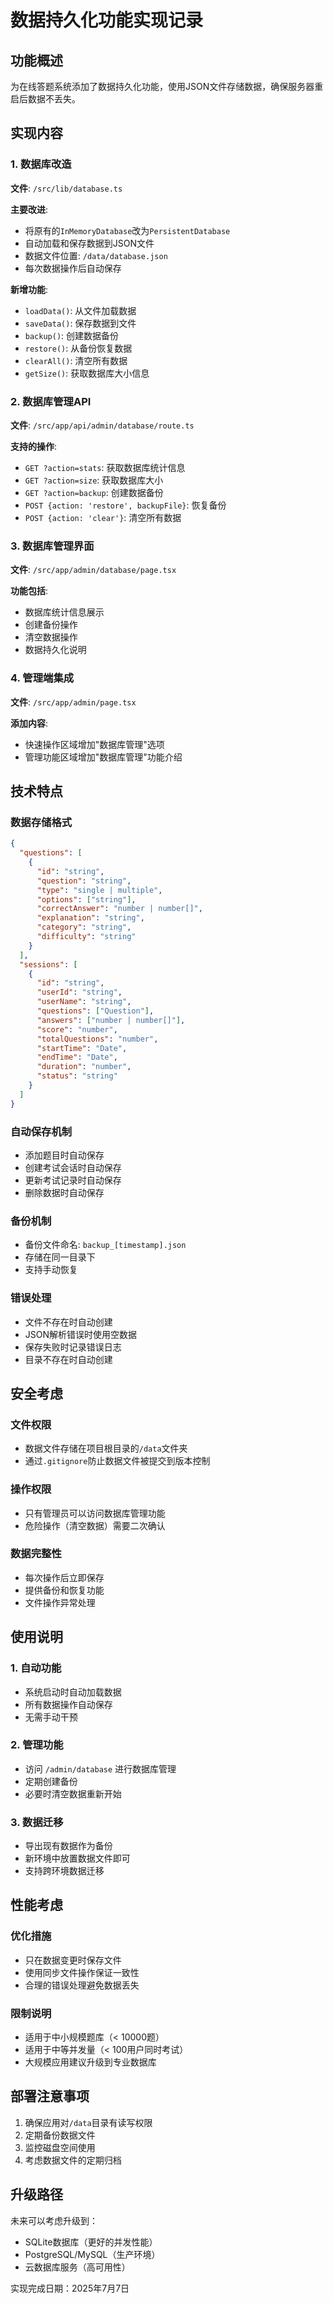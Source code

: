 # 数据持久化功能实现记录

## 功能概述

为在线答题系统添加了数据持久化功能，使用JSON文件存储数据，确保服务器重启后数据不丢失。

## 实现内容

### 1. 数据库改造

**文件**: `/src/lib/database.ts`

**主要改进**:
- 将原有的`InMemoryDatabase`改为`PersistentDatabase`
- 自动加载和保存数据到JSON文件
- 数据文件位置: `/data/database.json`
- 每次数据操作后自动保存

**新增功能**:
- `loadData()`: 从文件加载数据
- `saveData()`: 保存数据到文件
- `backup()`: 创建数据备份
- `restore()`: 从备份恢复数据
- `clearAll()`: 清空所有数据
- `getSize()`: 获取数据库大小信息

### 2. 数据库管理API

**文件**: `/src/app/api/admin/database/route.ts`

**支持的操作**:
- `GET ?action=stats`: 获取数据库统计信息
- `GET ?action=size`: 获取数据库大小
- `GET ?action=backup`: 创建数据备份
- `POST {action: 'restore', backupFile}`: 恢复备份
- `POST {action: 'clear'}`: 清空所有数据

### 3. 数据库管理界面

**文件**: `/src/app/admin/database/page.tsx`

**功能包括**:
- 数据库统计信息展示
- 创建备份操作
- 清空数据操作
- 数据持久化说明

### 4. 管理端集成

**文件**: `/src/app/admin/page.tsx`

**添加内容**:
- 快速操作区域增加"数据库管理"选项
- 管理功能区域增加"数据库管理"功能介绍

## 技术特点

### 数据存储格式
```json
{
  "questions": [
    {
      "id": "string",
      "question": "string",
      "type": "single | multiple",
      "options": ["string"],
      "correctAnswer": "number | number[]",
      "explanation": "string",
      "category": "string",
      "difficulty": "string"
    }
  ],
  "sessions": [
    {
      "id": "string",
      "userId": "string",
      "userName": "string",
      "questions": ["Question"],
      "answers": ["number | number[]"],
      "score": "number",
      "totalQuestions": "number",
      "startTime": "Date",
      "endTime": "Date",
      "duration": "number",
      "status": "string"
    }
  ]
}
```

### 自动保存机制
- 添加题目时自动保存
- 创建考试会话时自动保存
- 更新考试记录时自动保存
- 删除数据时自动保存

### 备份机制
- 备份文件命名: `backup_[timestamp].json`
- 存储在同一目录下
- 支持手动恢复

### 错误处理
- 文件不存在时自动创建
- JSON解析错误时使用空数据
- 保存失败时记录错误日志
- 目录不存在时自动创建

## 安全考虑

### 文件权限
- 数据文件存储在项目根目录的`/data`文件夹
- 通过`.gitignore`防止数据文件被提交到版本控制

### 操作权限
- 只有管理员可以访问数据库管理功能
- 危险操作（清空数据）需要二次确认

### 数据完整性
- 每次操作后立即保存
- 提供备份和恢复功能
- 文件操作异常处理

## 使用说明

### 1. 自动功能
- 系统启动时自动加载数据
- 所有数据操作自动保存
- 无需手动干预

### 2. 管理功能
- 访问 `/admin/database` 进行数据库管理
- 定期创建备份
- 必要时清空数据重新开始

### 3. 数据迁移
- 导出现有数据作为备份
- 新环境中放置数据文件即可
- 支持跨环境数据迁移

## 性能考虑

### 优化措施
- 只在数据变更时保存文件
- 使用同步文件操作保证一致性
- 合理的错误处理避免数据丢失

### 限制说明
- 适用于中小规模题库（< 10000题）
- 适用于中等并发量（< 100用户同时考试）
- 大规模应用建议升级到专业数据库

## 部署注意事项

1. 确保应用对`/data`目录有读写权限
2. 定期备份数据文件
3. 监控磁盘空间使用
4. 考虑数据文件的定期归档

## 升级路径

未来可以考虑升级到：
- SQLite数据库（更好的并发性能）
- PostgreSQL/MySQL（生产环境）
- 云数据库服务（高可用性）

实现完成日期：2025年7月7日
